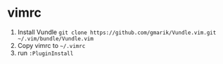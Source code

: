 # vimrc


1. Install Vundle
	`git clone https://github.com/gmarik/Vundle.vim.git ~/.vim/bundle/Vundle.vim`
2. Copy vimrc to `~/.vimrc`
3. run `:PluginInstall`


